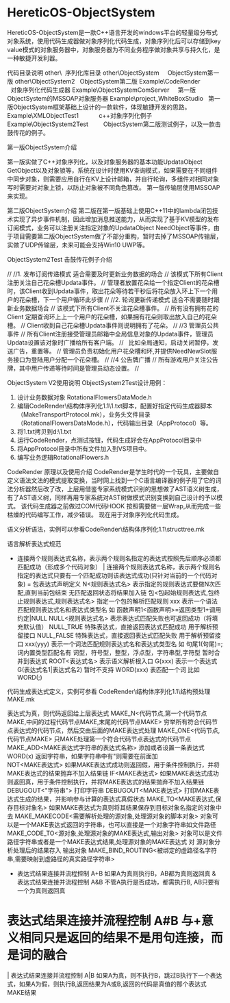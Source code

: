 # HereticOS-ObjectSystem

HereticOS-ObjectSystem是一款C++语言开发的windows平台的轻量级分布式对象系统，使用代码生成器做对象序列化代码生成，对象序列化后可以存储到key value模式的对象服务器中，对象服务器为不同业务程序做对象共享与持久化，是一种敏捷开发利器。

代码目录说明
other\  序列化库目录
other\ObjectSystem                ObjectSystem第一版 
other\ObjectSystem2               ObjectSystem第二版
Example\CodeRender                对象序列化代码生成器
Example\ObjectSystemComServer     第一版ObjectSystem的MSSOAP对象服务器
Example\project_WhiteBoxStudio    第一版ObjectSystem框架基础上设计的一款软件，体现敏捷开发的思路。
Example\XMLObjectTest1            c++对象序列化例子
Example\ObjectSystem2Test         ObjectSystem第二版测试例子，以及一款击鼓传花的例子。


第一版ObjectSystem介绍

第一版实做了C++对象序列化，以及对象服务器的基本功能UpdataObject GetObject以及对象锁等，系统在设计时使用KV查询模式，如果需要在不同组件中同步对象，则需要应用自行在KV上设计邮箱，并自行轮询，多组件对相同对象写时需要对对象上锁，以防止对象被不同角色篡改。
第一版传输层使用MSSOAP来实现。

第二版ObjectSystem介绍
第二版在第一版基础上使用C++11中的lambda闭包技术实现了异步事件机制，因此增加消息推送能力，从而实现了基于KV模型的发布订阅模式，业务可以注册关注指定对象的UpdataObject NeedObject等事件，由于项目需要第二版ObjectSystem做了不部分重构，暂时去掉了MSSOAP传输层，实做了UDP传输层，未来可能会支持Win10 UWP等。

ObjectSystem2Test 击鼓传花例子介绍

//
//1. 发布订阅传递模式  适合需要及时更新业务数据的场合
//   该模式下所有Client注册关注自己花朵槽Updata事件。
//	 管理者放置花朵给一个指定Client的花朵槽时，该Client收到Updata事件，取出花朵等待若干秒后将花朵放入环上下一个用户的花朵槽，下一个用户循环此步骤
//
//2. 轮询更新传递模式  适合不需要随时跟新业务数据场合
//   该模式下所有Client不关注花朵槽事件。
//   所有没有拥有花的Client 定期查询环上上一个用户的花朵槽，如果拥有花朵则取出放入自己的花朵槽。
//   Client收到自己花朵槽Updata事件则说明拥有了花朵。
//
//3  管理员公共事件
//   所有Client注册接受管理员邮箱中全局信息对象的Updata事件，管理员Updata设置该对象时广播给所有客户端。
//   比如全局通知，启动关闭暂停，发送广告，重置等。
//   管理员负责初始化用户花朵槽和环,并提供NeedNewSlot服务接口为登陆用户分配一个花朵槽。
//
//4	 公告牌广播
//   所有游戏用户关注公告牌，其中用户传递等待时间是管理员动态设置。
//

ObjectSystem V2使用说明
ObjectSystem2Test设计用例：
1. 设计业务数据对象 RotationalFlowersDataMode.h
2. 编辑CodeRender\结构体序列化1.1\1.txt脚本，配置好指定代码生成器脚本（MakeTransportProtocol.mk），业务头文件目录（RotationalFlowersDataMode.h），代码输出目录（AppProtocol）等。
3. 将1.txt拷贝到d:\1.txt
4. 运行CodeRender，点测试按钮，代码生成好会在AppProtocol目录中
5. 将AppProtocol目录中所有文件加入到VS项目中。
6. 编写业务逻辑RotationalFlowers.h


CodeRender 原理以及使用介绍
CodeRender是学生时代的一个玩具，主要做自定义语法文法的模式提取变换，当时网上找到一个C语言编译器的例子用了它的词法分析器然后改了改，上层用借鉴专家系统模式识别的思想做了AST语义树生成，有了AST语义树，同样再用专家系统对AST树做模式识别变换到自己设计的予以模式。
该代码生成器之前做过COM代码HOOK 按照需要做一层Wrap,从而完成一些枯燥的代码编写工作，减少错误。
现在用于对象序列化代码生成。

语义分析语法，实例可以参看CodeRender\结构体序列化1.1\structtree.mk

语言解析表达式规范
+  连接两个规则表达式名称，表示两个规则名指定的表达式按照先后顺序必须都匹配成功（形成多个代码对象）
|	 连接两个规则表达式名称，表示两个规则名指定的表达式只要有一个匹配成功则该表达式成功(只针对当前的一个代码对象)
=  包表达式声明定义
N<规则表达式名> 表示指定的规则表达式要做N次匹配,直到当前包结束 无匹配返回状态将结果加入链
包<包起始规则表达式,包终止规则表达式,规则表达式名> 指定一个包的解析匹配规则
xxx<yyy>	表示一个语法匹配规则表达式名和表达式类型名 如 函数声明1<函数声明>=返回类型1+调用约定|NULL
NULL<规则表达式名> 表示表达式匹配失败也可返回成功（将填充默认值）
NULL_TRUE 特殊表达式，直接返回表达式匹配成功 用于解析预留接口
NULL_FALSE 特殊表达式，直接返回表达式匹配失败 用于解析预留接口
xxx(yyy)	表示一个词法匹配规则表达式名和表达式类型名 如 句尾1(句尾)=; 词内置类型匹配名有 词型，符号型，整型，浮点型，字符串型,字符型 暂时合并到表达式
ROOT<表达式名> 表示语义解析根入口
G(xxx)	表示一个表达式 G(表达式名1|表达式名2)	暂时不支持
WORD(xxx)	表匹配一个词 比如WORD(;)
 

代码生成表达式定义，实例可参看 CodeRender\结构体序列化1.1\结构预处理MAKE.mk

表达式为真，则代码返回给上层表达式
MAKE_N<代码节点,第一个代码节点MAKE,中间的过程代码节点MAKE,末尾的代码节点MAKE> 穷举所有符合代码节点表达式的代码节点，然后交由后面的MAKE表达式处理
MAKE_ONE<代码节点,代码节点MAKE> 只MAKE处理第一个符合代码节点表达式的代码节点 
MAKE_ADD<MAKE表达式字符串的表达式名称>	添加或者设置一条表达式
WORD(x) 返回字符串，如果字符串中有"则需要在前面加\
NOT<MAKE表达式> 如果MAKE表达式成功则返回假，用于条件控制执行，并将MAKE表达式的结果抛弃不加入结果链
IF<MAKE表达式> 如果MAKE表达式成功则返回真，用于条件控制执行，并将MAKE表达式的结果抛弃不加入结果链
DEBUGOUT<"字符串">	打印字符串
DEBUGOUT<MAKE表达式> 打印MAKE表达式生成的结果，并影响参与计算的表达式真假状态
MAKE_TO<MAKE表达式,保存目标对象名> 如果MAKE表达式为真则将其结果保存到目标对象名指定的对象中去
MAKE_MAKECODE<需要解析处理的源对象,处理源对象的脚本对象>  对象可以是一个MAKE表达式返回的字符串，也可以直接是一个对象字符串如文件路径
MAKE_CODE_TO<源对象,处理源对象的MAKE表达式,输出对象> 对象可以是文件路径字符串或者是一个MAKE表达式结果,处理源对象的MAKE表达式 对 源对象分析处理后的结果存入 输出对象
MAKE_BIND_ROUTING<被绑定的虚路径名字符串,需要映射到虚路径的真实路径字符串>
+  表达式结果连接并流程控制 A+B 如果A为真则执行B，AB都为真则返回真
&  表达式结果连接并流程控制 A&B 不管A执行是否成功，都需执行B, AB只要有一个为真则返回真
#  表达式结果连接并流程控制 A#B 与+意义相同只是返回的结果不是用句连接，而是词的融合
|  表达式结果连接并流程控制 A|B	如果A为真，则不执行B，跳过B执行下一个表达式，如果A为假，则执行B,返回结果为A或B,返回的代码是真值的那个表达式MAKE结果
